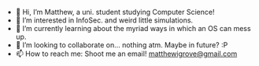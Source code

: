 - 👋 Hi, I’m Matthew, a uni. student studying Computer Science!
- 👀 I’m interested in InfoSec. and weird little simulations.
- 🌱 I’m currently learning about the myriad ways in which an OS can mess up.
- 💞️ I’m looking to collaborate on... nothing atm. Maybe in future? :P
- 📫 How to reach me: Shoot me an email! matthewigrove@gmail.com

<!---
MIGrove/MIGrove is a ✨ special ✨ repository because its `README.md` (this file) appears on your GitHub profile.
You can click the Preview link to take a look at your changes.
--->
